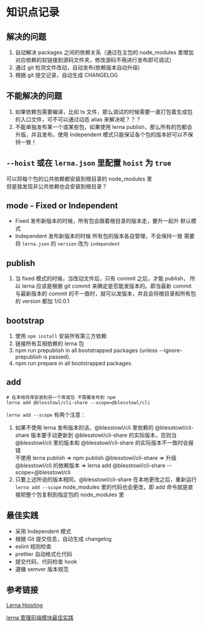 # 知识点记录

## 解决的问题

1. 自动解决 packages 之间的依赖关系（通过在主包的 node_modules 里增加对应依赖的软链接到源码文件夹，修改源码不用进行发布即可调试）
2. 通过 git 检测文件改动，自动发布(依赖版本自动升级)
3. 根据 git 提交记录，自动生成 CHANGELOG

## 不能解决的问题
1. 如果依赖包需要编译，比如 ts 文件，那么调试的时候需要一直打包着生成包的入口文件，可不可以通过动态 alias 来解决呢？？？
2. 不能单独发布某一个或某些包，如果使用 lerna publish，那么所有的包都会升版，并且发布。使用 Independent 模式只能保证各个包的版本好可以不保持一致！

## `--hoist` 或在 `lerna.json` 里配置 `hoist` 为 `true`

可以将每个包的公共依赖都安装到根目录的 node_modules 里  
但是我发现非公共依赖也会安装到根目录？

## mode - Fixed or Independent

- Fixed 发布新版本的时候，所有包会跟着根目录的版本走，要升一起升 默认模式
- Independent 发布新版本的时候 所有包的版本各自管理，不会保持一致 需要将 `lerna.json` 的 `version` 改为 `independent`

## publish

1. 当 fixed 模式的时候，当改动文件后，只有 commit 之后，才能 publish， 所以 lerna 应该是根据 git commit 来确定是否能发版本的。即当最新 commit 与最新版本的 commit 的不一致时，就可以发版本，并且会将根目录和所有包的 version 都加 1/0.0.1

## bootstrap

1. 使用 `npm install` 安装所有第三方依赖
2. 链接所有互相依赖的 lerna 包
3. npm run prepublish in all bootstrapped packages (unless --ignore-prepublish is passed).
4. npm run prepare in all bootstrapped packages.

## add

```shell
# 在本地将库安装到另一个库或包 不需要发布到 npm
lerna add @blesstowl/cli-share --scope=@blesstowl/cli
```
`lerna add --scope` 有两个注意：
1. 如果不使用 lerna 发布版本的话，@blesstowl/cli 里依赖的 @blesstowl/cli-share 版本要手动更新到 @blesstowl/cli-share 的实际版本，否则当 @blesstowl/cli 里的版本和 @blesstowl/cli-share 的实际版本不一致时会报错  
不使用 lerna publish  => npm publish @blesstowl/cli-share => 升级 @blesstowl/cli 的依赖版本 => lerna add @blesstowl/cli-share --scope=@blesstowl/cli
2. 只要上述所说的版本相同，@blesstowl/cli-share 在本地更改之后，重新运行 `lerna add --scope` node_modules 里的代码也会更改，即 add 命令就是直接把整个包复制到指定包的 node_modules 里

## 最佳实践

- 采用 Independent 模式
- 根据 Git 提交信息，自动生成 changelog
- eslint 规则检查
- prettier 自动格式化代码
- 提交代码，代码检查 hook
- 遵循 semver 版本规范

## 参考链接

[Lerna Hoisting](https://github.com/lerna/lerna/blob/main/doc/hoist.md)

[lerna 管理前端模块最佳实践](https://juejin.cn/post/6844903568751722509)
